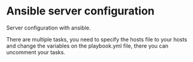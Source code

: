 # Ansible server configuration

Server configuration with ansible.

There are multiple tasks, you need to specify the hosts
 file to your hosts and change the variables on the playbook.yml
 file, there you can uncomment your tasks.
